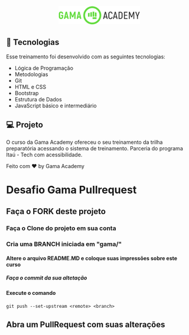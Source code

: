 <h1 align="center">
  <img alt="gama-academy" title="gama-academy" src="./github/logo.png" width="220px" />
</h1>

## 🚀 Tecnologias

Esse treinamento foi desenvolvido com as seguintes tecnologias:

- Lógica de Programação
- Metodologias
- Git
- HTML e CSS
- Bootstrap
- Estrutura de Dados
- JavaScript básico e intermediário

## 💻 Projeto

O curso da Gama Academy ofereceu o seu treinamento da trilha preparatória acessando o sistema de treinamento. Parceria do programa Itaú - Tech com acessibilidade.

Feito com ♥ by Gama Academy 

#

# Desafio Gama Pullrequest

## Faça o FORK deste projeto

### Faça o Clone do projeto em sua conta

### Cria uma BRANCH iniciada em "gama/"

#### Altere o arquivo README.MD e coloque suas impressões sobre este curso

##### Faça o commit da sua altetação

#### Execute o comando

`git push --set-upstream <remote> <branch>`

## Abra um PullRequest com suas alterações
